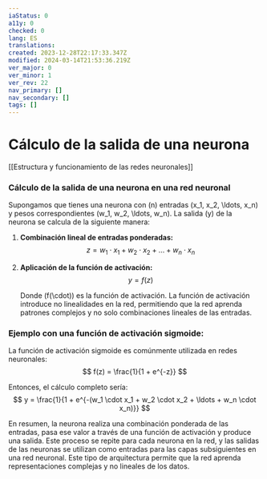 ```yaml
---
iaStatus: 0
a11y: 0
checked: 0
lang: ES
translations: 
created: 2023-12-28T22:17:33.347Z
modified: 2024-03-14T21:53:36.219Z
ver_major: 0
ver_minor: 1
ver_rev: 22
nav_primary: []
nav_secondary: []
tags: []
---
```

# Cálculo de la salida de una neurona

[[Estructura y funcionamiento de las  redes neuronales]]

### Cálculo de la salida de una neurona en una red neuronal

Supongamos que tienes una neurona con \(n\) entradas \(x_1, x_2, \ldots, x_n\) y pesos correspondientes \(w_1, w_2, \ldots, w_n\). La salida \(y\) de la neurona se calcula de la siguiente manera:

1. **Combinación lineal de entradas ponderadas:**
   $$
   z = w_1 \cdot x_1 + w_2 \cdot x_2 + \ldots + w_n \cdot x_n
   $$

2. **Aplicación de la función de activación:**
   $$
   y = f(z)
   $$

   Donde \(f(\cdot)\) es la función de activación. La función de activación introduce no linealidades en la red, permitiendo que la red aprenda patrones complejos y no solo combinaciones lineales de las entradas.

### Ejemplo con una función de activación sigmoide:

La función de activación sigmoide es comúnmente utilizada en redes neuronales:
$$
f(z) = \frac{1}{1 + e^{-z}}
$$

Entonces, el cálculo completo sería:
$$
y = \frac{1}{1 + e^{-(w_1 \cdot x_1 + w_2 \cdot x_2 + \ldots + w_n \cdot x_n)}}
$$

En resumen, la neurona realiza una combinación ponderada de las entradas, pasa ese valor a través de una función de activación y produce una salida. Este proceso se repite para cada neurona en la red, y las salidas de las neuronas se utilizan como entradas para las capas subsiguientes en una red neuronal. Este tipo de arquitectura permite que la red aprenda representaciones complejas y no lineales de los datos.
